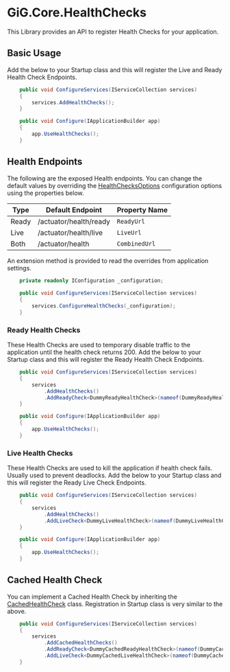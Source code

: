 # GiG.Core.HealthChecks

This Library provides an API to register Health Checks for your application.


## Basic Usage

Add the below to your Startup class and this will register the Live and Ready Health Check Endpoints.

```csharp
	public void ConfigureServices(IServiceCollection services)
	{
		services.AddHealthChecks();
	}

	public void Configure(IApplicationBuilder app)
	{
		app.UseHealthChecks();
	}
```

## Health Endpoints

The following are the exposed Health endpoints.  You can change the default values by overriding the [HealthChecksOptions](../src/GiG.Core.HealthChecks.Abstractions/HealthChecksOptions.cs) configuration options using the properties below.

| Type  | Default Endpoint       | Property Name |
|-------|------------------------|---------------|
| Ready | /actuator/health/ready | `ReadyUrl`    |
| Live  | /actuator/health/live  | `LiveUrl`     |
| Both  | /actuator/health       | `CombinedUrl` |

An extension method is provided to read the overrides from application settings.

```csharp
	private readonly IConfiguration _configuration;
	
	public void ConfigureServices(IServiceCollection services)
	{
		services.ConfigureHealthChecks(_configuration);
	}
```

### Ready Health Checks

These Health Checks are used to temporary disable traffic to the application until the health check returns 200. Add the below to your Startup class and this will register the Ready Health Check Endpoints.

```csharp
	public void ConfigureServices(IServiceCollection services)
	{
		services
		    .AddHealthChecks()
		    .AddReadyCheck<DummyReadyHealthCheck>(nameof(DummyReadyHealthCheck));
	}

	public void Configure(IApplicationBuilder app)
	{
		app.UseHealthChecks();
	}
```

### Live Health Checks

These Health Checks are used to kill the application if health check fails.  Usually used to prevent deadlocks.  Add the below to your Startup class and this will register the Ready Live Check Endpoints.

```csharp
	public void ConfigureServices(IServiceCollection services)
	{
		services
		    .AddHealthChecks()
		    .AddLiveCheck<DummyLiveHealthCheck>(nameof(DummyLiveHealthCheck));
	}

	public void Configure(IApplicationBuilder app)
	{
		app.UseHealthChecks();
	}
```

## Cached Health Check

You can implement a Cached Health Check by inheriting the [CachedHealthCheck](../src/GiG.Core.HealthChecks.Abstractions/CachedHealthCheck.cs) class.  Registration in Startup class is very similar to the above.

```csharp
	public void ConfigureServices(IServiceCollection services)
	{
		services
		    .AddCachedHealthChecks()
		    .AddReadyCheck<DummyCachedReadyHealthCheck>(nameof(DummyCachedReadyHealthCheck))
		    .AddLiveCheck<DummyCachedLiveHealthCheck>(nameof(DummyCachedLiveHealthCheck));
	}
```